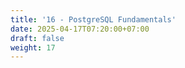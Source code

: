 ```yaml
---
title: '16 - PostgreSQL Fundamentals'
date: 2025-04-17T07:20:00+07:00
draft: false
weight: 17
---
```


